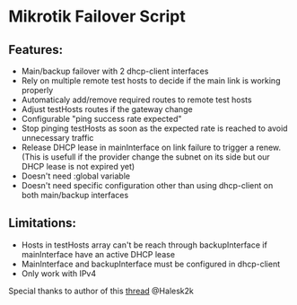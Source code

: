 # Mikrotik Failover Script
## Features:
- Main/backup failover with 2 dhcp-client interfaces
- Rely on multiple remote test hosts to decide if the main link is working properly
- Automaticaly add/remove required routes to remote test hosts
- Adjust testHosts routes if the gateway change
- Configurable "ping success rate expected"
- Stop pinging testHosts as soon as the expected rate is reached to avoid unnecessary traffic
- Release DHCP lease in mainInterface on link failure to trigger a renew.
(This is usefull if the provider change the subnet on its side but our DHCP lease is not expired yet)
- Doesn't need :global variable
- Doesn't need specific configuration other than using dhcp-client on both main/backup interfaces

## Limitations:
- Hosts in testHosts array can't be reach through backupInterface if mainInterface have an active DHCP lease
- MainInterface and backupInterface must be configured in dhcp-client
- Only work with IPv4

Special thanks to author of this [thread](https://forum.mikrotik.com/viewtopic.php?p=875199&hilit=renew+ip#p875199) @Halesk2k
